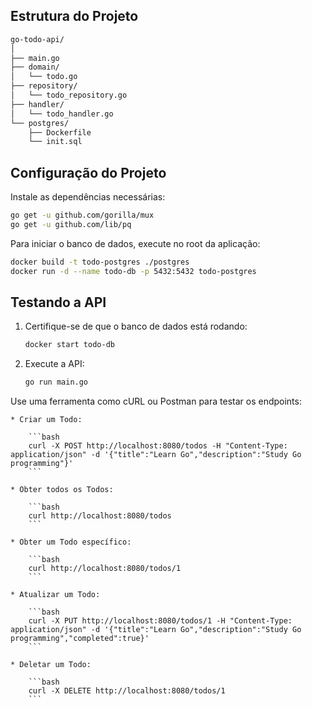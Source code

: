 ## Estrutura do Projeto


```bash
go-todo-api/
│
├── main.go
├── domain/
│   └── todo.go
├── repository/
│   └── todo_repository.go
├── handler/
│   └── todo_handler.go
└── postgres/
    ├── Dockerfile
    └── init.sql
```

## Configuração do Projeto

Instale as dependências necessárias:

```bash
go get -u github.com/gorilla/mux
go get -u github.com/lib/pq
```

Para iniciar o banco de dados, execute no root da aplicação:

```bash
docker build -t todo-postgres ./postgres
docker run -d --name todo-db -p 5432:5432 todo-postgres
```

## Testando a API

1. Certifique-se de que o banco de dados está rodando:

   ```bash
   docker start todo-db
   ```

2. Execute a API:

   ```bash
   go run main.go
   ```

Use uma ferramenta como cURL ou Postman para testar os endpoints:

    * Criar um Todo:

        ```bash
        curl -X POST http://localhost:8080/todos -H "Content-Type: application/json" -d '{"title":"Learn Go","description":"Study Go programming"}'
        ```

    * Obter todos os Todos:

        ```bash
        curl http://localhost:8080/todos
        ```

    * Obter um Todo específico:

        ```bash
        curl http://localhost:8080/todos/1
        ```

    * Atualizar um Todo:

        ```bash
        curl -X PUT http://localhost:8080/todos/1 -H "Content-Type: application/json" -d '{"title":"Learn Go","description":"Study Go programming","completed":true}'
        ```

    * Deletar um Todo:

        ```bash
        curl -X DELETE http://localhost:8080/todos/1
        ```
